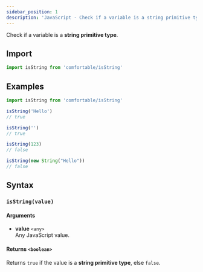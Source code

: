 ```yaml
---
sidebar_position: 1
description: 'JavaScript - Check if a variable is a string primitive type.'
---
```


Check if a variable is a **string primitive type**.

## Import

```js
import isString from 'comfortable/isString'
```

## Examples

```js
import isString from 'comfortable/isString'

isString('Hello')
// true

isString('')
// true

isString(123)
// false

isString(new String("Hello"))
// false
```

## Syntax

### `isString(value)`

#### Arguments

- **value** `<any>`  
    Any JavaScript value.

#### Returns `<boolean>`

Returns `true` if the value is a **string primitive type**, else `false`.
